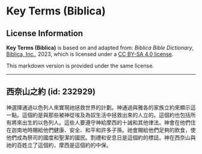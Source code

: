 # Key Terms (Biblica)

## License Information

**Key Terms (Biblica)** is based on and adapted from: _Biblica Bible Dictionary_, [Biblica, Inc.](https://www.biblica.com/), 2023, which is licensed under a [CC BY-SA 4.0 license](https://creativecommons.org/licenses/by-sa/4.0/legalcode.en).

This markdown version is provided under the same license.



--------------------------------

## 西奈山之約 (id: 232929)

神選擇通過以色列人來實現祂拯救世界的計劃。神通過與雅各的家族立約來顯示這一點。這個約是與那些被神從埃及為奴生活中拯救出來的人立的。這個約也包括所有將來出生的以色列人。這些人要遵守神給摩西的十誡和其他律法。神會在他們住在迦南地時賜給他們健康、安全、和平和許多子孫。祂會賜給他們足夠的飲食，使他們成為祭司的國度和聖潔的國民。割禮和安息日是這個約的標誌。神在西奈山與祂的百姓立了這個約，摩西是這個約的中保。


